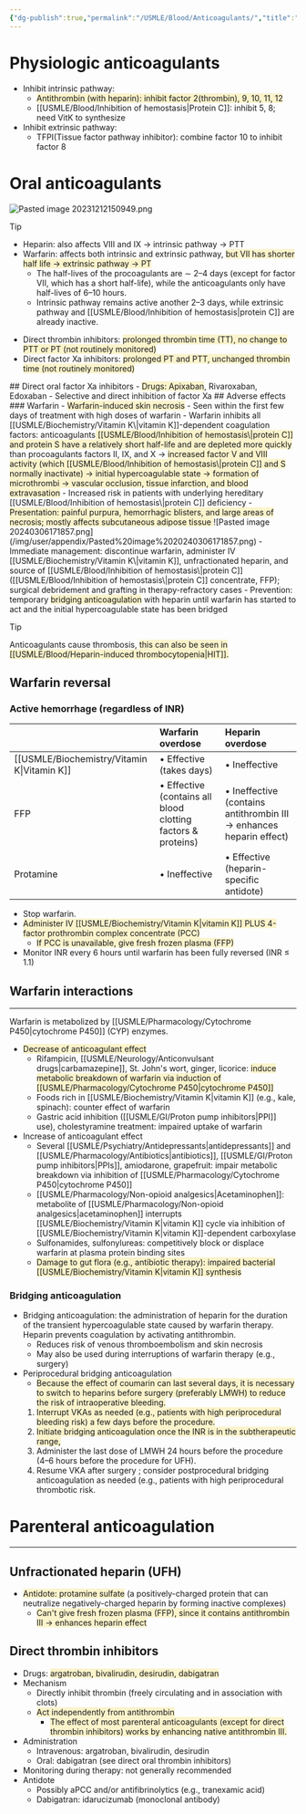 ```yaml
---
{"dg-publish":true,"permalink":"/USMLE/Blood/Anticoagulants/","title":"Anticoagulants"}
---
```



# Physiologic anticoagulants
- Inhibit intrinsic pathway: 
	- <span style="background:rgba(240, 200, 0, 0.2)">Antithrombin (with heparin): inhibit factor 2(thrombin), 9, 10, 11, 12</span>
	- [[USMLE/Blood/Inhibition of hemostasis\|Protein C]]: inhibit 5, 8; need VitK to synthesize
- Inhibit extrinsic pathway:
	- TFPI(Tissue factor pathway inhibitor): combine factor 10 to inhibit factor 8
# Oral anticoagulants
![Pasted image 20231212150949.png](/img/user/appendix/Pasted%20image%2020231212150949.png)
>[!tip] 
>- Heparin: also affects VIII and IX -> intrinsic pathway -> PTT
>- Warfarin: affects both intrinsic and extrinsic pathway, <span style="background:rgba(240, 200, 0, 0.2)">but VII has shorter half life → extrinsic pathway → PT</span>
>	- The half-lives of the procoagulants are ∼ 2–4 days (except for factor VII, which has a short half-life), while the anticoagulants only have half-lives of 6–10 hours.
>	- Intrinsic pathway remains active another 2–3 days, while extrinsic pathway and [[USMLE/Blood/Inhibition of hemostasis\|protein C]] are already inactive.

- Direct thrombin inhibitors: <span style="background:rgba(240, 200, 0, 0.2)">prolonged thrombin time (TT), no change to PTT or PT (not routinely monitored)</span>
- Direct factor Xa inhibitors: <span style="background:rgba(240, 200, 0, 0.2)">prolonged PT and PTT, unchanged thrombin time (not routinely monitored)
 </span>
## Direct oral factor Xa inhibitors
- <span style="background:rgba(240, 200, 0, 0.2)">Drugs: Apixaban</span>, Rivaroxaban, Edoxaban
- Selective and direct inhibition of factor Xa
## Adverse effects
### Warfarin
- <span style="background:rgba(240, 200, 0, 0.2)">Warfarin-induced skin necrosis</span>
	- Seen within the first few days of treatment with high doses of warfarin
	- Warfarin inhibits all [[USMLE/Biochemistry/Vitamin K\|vitamin K]]-dependent coagulation factors:  anticoagulants<span style="background:rgba(240, 200, 0, 0.2)"> [[USMLE/Blood/Inhibition of hemostasis\|protein C]] and protein S have a relatively short half-life and are depleted more quickly</span> than procoagulants factors II, IX, and X  → <span style="background:rgba(240, 200, 0, 0.2)">increased factor V and VIII activity (which [[USMLE/Blood/Inhibition of hemostasis\|protein C]] and S normally inactivate)  → initial hypercoagulable state  → formation of microthrombi → vascular occlusion, tissue infarction, and blood extravasation</span>
	- Increased risk in patients with underlying hereditary [[USMLE/Blood/Inhibition of hemostasis\|protein C]] deficiency
	- <span style="background:rgba(240, 200, 0, 0.2)">Presentation: painful purpura, hemorrhagic blisters, and large areas of necrosis; mostly affects subcutaneous adipose tissue </span>![Pasted image 20240306171857.png](/img/user/appendix/Pasted%20image%2020240306171857.png)
	- Immediate management: discontinue warfarin, administer IV [[USMLE/Biochemistry/Vitamin K\|vitamin K]], unfractionated heparin, and source of [[USMLE/Blood/Inhibition of hemostasis\|protein C]] ([[USMLE/Blood/Inhibition of hemostasis\|protein C]] concentrate, FFP); surgical debridement and grafting in therapy-refractory cases
	- Prevention: temporary <span style="background:rgba(240, 200, 0, 0.2)">bridging anticoagulation</span> with heparin until warfarin has started to act and the initial hypercoagulable state has been bridged

>[!tip] 
>Anticoagulants cause thrombosis, <span style="background:rgba(240, 200, 0, 0.2)">this can also be seen in [[USMLE/Blood/Heparin-induced thrombocytopenia\|HIT]].</span>
## Warfarin reversal
### Active hemorrhage (regardless of INR)

|         | Warfarin overdose                                                      | Heparin overdose                                                                  |
| :------ | :----------------------------------------------------------------------- | :-------------------------------------------------------------------------------- |
| [[USMLE/Biochemistry/Vitamin K\|Vitamin K]] | • Effective (takes days)                                                 | • Ineffective                                                                     |
| FFP       | • Effective (contains all blood clotting factors & proteins)           | • Ineffective (contains antithrombin III → enhances heparin effect)           |
| Protamine | • Ineffective                                                        | • Effective (heparin-specific antidote)                                          |

- Stop warfarin.
- <span style="background:rgba(240, 200, 0, 0.2)">Administer IV [[USMLE/Biochemistry/Vitamin K\|vitamin K]] PLUS 4-factor prothrombin complex concentrate (PCC)</span>
	- <span style="background:rgba(240, 200, 0, 0.2)">If PCC is unavailable, give fresh frozen plasma (FFP)</span>
- Monitor INR every 6 hours until warfarin has been fully reversed (INR ≤ 1.1)
## Warfarin interactions
---
Warfarin is metabolized by [[USMLE/Pharmacology/Cytochrome P450\|cytochrome P450]] (CYP) enzymes.
- <span style="background:rgba(240, 200, 0, 0.2)">Decrease of anticoagulant effect</span>
	- Rifampicin, [[USMLE/Neurology/Anticonvulsant drugs\|carbamazepine]], St. John's wort, ginger, licorice: <span style="background:rgba(240, 200, 0, 0.2)">induce metabolic breakdown of warfarin via induction of [[USMLE/Pharmacology/Cytochrome P450\|cytochrome P450]]</span>
	- Foods rich in [[USMLE/Biochemistry/Vitamin K\|vitamin K]] (e.g., kale, spinach): counter effect of warfarin
	- Gastric acid inhibition ([[USMLE/GI/Proton pump inhibitors\|PPI]] use), cholestyramine treatment: impaired uptake of warfarin
- Increase of anticoagulant effect
	- Several [[USMLE/Psychiatry/Antidepressants\|antidepressants]] and [[USMLE/Pharmacology/Antibiotics\|antibiotics]], [[USMLE/GI/Proton pump inhibitors\|PPIs]], amiodarone, grapefruit: impair metabolic breakdown via inhibition of [[USMLE/Pharmacology/Cytochrome P450\|cytochrome P450]]
	- [[USMLE/Pharmacology/Non-opioid analgesics\|Acetaminophen]]: metabolite of [[USMLE/Pharmacology/Non-opioid analgesics\|acetaminophen]] interrupts [[USMLE/Biochemistry/Vitamin K\|vitamin K]] cycle via inhibition of [[USMLE/Biochemistry/Vitamin K\|vitamin K]]-dependent carboxylase
	- Sulfonamides, sulfonylureas: competitively block or displace warfarin at plasma protein binding sites
	- <span style="background:rgba(240, 200, 0, 0.2)">Damage to gut flora (e.g., antibiotic therapy): impaired bacterial [[USMLE/Biochemistry/Vitamin K\|vitamin K]] synthesis</span>

### Bridging anticoagulation
- Bridging anticoagulation: the administration of heparin for the duration of the transient hypercoagulable state caused by warfarin therapy. Heparin prevents coagulation by activating antithrombin.
	- Reduces risk of venous thromboembolism and skin necrosis
	- May also be used during interruptions of warfarin therapy (e.g., surgery)
- Periprocedural bridging anticoagulation
	- <span style="background:rgba(240, 200, 0, 0.2)">Because the effect of coumarin can last several days, it is necessary to switch to heparins before surgery (preferably LMWH) to reduce the risk of intraoperative bleeding.</span>
	1. <span style="background:rgba(240, 200, 0, 0.2)">Interrupt VKAs as needed (e.g., patients with high periprocedural bleeding risk) a few days before the procedure.</span>
	2. <span style="background:rgba(240, 200, 0, 0.2)">Initiate bridging anticoagulation once the INR is in the subtherapeutic range,</span>
	3. Administer the last dose of LMWH 24 hours before the procedure (4–6 hours before the procedure for UFH).
	4. Resume VKA after surgery ; consider postprocedural bridging anticoagulation as needed (e.g., patients with high periprocedural thrombotic risk.
# Parenteral anticoagulation
---
## Unfractionated heparin (UFH)
- <span style="background:rgba(240, 200, 0, 0.2)">Antidote: protamine sulfate</span> (a positively-charged protein that can neutralize negatively-charged heparin by forming inactive complexes)
	- <span style="background:rgba(240, 200, 0, 0.2)">Can't give fresh frozen plasma (FFP), since it contains antithrombin III → enhances heparin effect</span>
## Direct thrombin inhibitors
- Drugs: <span style="background:rgba(240, 200, 0, 0.2)">argatroban, bivalirudin, desirudin, dabigatran</span>
- Mechanism
	- Directly inhibit thrombin (freely circulating and in association with clots)
	- <span style="background:rgba(240, 200, 0, 0.2)">Act independently from antithrombin</span>
		- <span style="background:rgba(240, 200, 0, 0.2)">The effect of most parenteral anticoagulants (except for direct thrombin inhibitors) works by enhancing native antithrombin III.</span>
- Administration
	- Intravenous: argatroban, bivalirudin, desirudin
	- Oral: dabigatran (see direct oral thrombin inhibitors)
- Monitoring during therapy: not generally recommended 
- Antidote
	- Possibly aPCC and/or antifibrinolytics (e.g., tranexamic acid)
	- Dabigatran: idarucizumab (monoclonal antibody)
